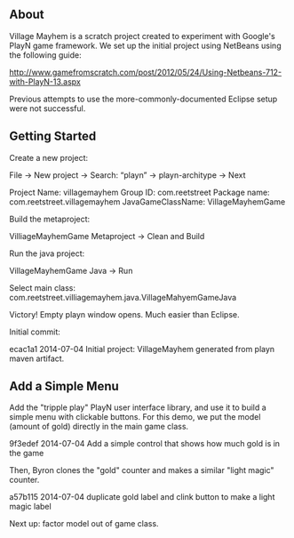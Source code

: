 About
-----

Village Mayhem is a scratch project created to experiment with Google's
PlayN game framework.  We set up the initial project using NetBeans using
the following guide:

http://www.gamefromscratch.com/post/2012/05/24/Using-Netbeans-712-with-PlayN-13.aspx

Previous attempts to use the more-commonly-documented Eclipse setup were
not successful.


Getting Started
---------------

Create a new project:

File → New project → Search: “playn” → playn-architype → Next

Project Name: villagemayhem
Group ID:  com.reetstreet
Package name: com.reetstreet.villagemayhem
JavaGameClassName: VillageMayhemGame

Build the metaproject:

VilliageMayhemGame Metaproject → Clean and Build

Run the java project:

VillageMayhemGame Java → Run

Select main class:  com.reetstreet.villiagemayhem.java.VillageMahyemGameJava

Victory!  Empty playn window opens.  Much easier than Eclipse.

Initial commit:

ecac1a1 2014-07-04 Initial project: VillageMayhem generated from playn maven artifact.


Add a Simple Menu
-----------------

Add the "tripple play" PlayN user interface library, and use it to build
a simple menu with clickable buttons.  For this demo, we put the model
(amount of gold) directly in the main game class.

9f3edef 2014-07-04 Add a simple control that shows how much gold is in the game

Then, Byron clones the "gold" counter and makes a similar "light magic" counter.

a57b115 2014-07-04 duplicate gold label and clink button to make a light magic label 

Next up: factor model out of game class.
